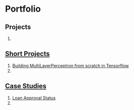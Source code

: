 # Portfolio

## Projects
1. 

## [Short Projects](https://github.com/rahul96rajan/short_projects)
1. [Building MultiLayerPerceptron from scratch in Tensorflow](https://github.com/rahul96rajan/short_projects/blob/main/MLP_from_scratch_in_TF.ipynb)
2. 

## [Case Studies](https://github.com/rahul96rajan/ML-case-studies)
1. [Loan Approval Status](https://github.com/rahul96rajan/ML-case-studies/blob/master/Loan-Prediction-Case-Study.ipynb)
2. 
